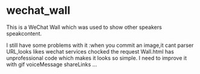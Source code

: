 # wechat_wall
This is a WeChat Wall which was used to show other speakers speakcontent.

I still have some problems with it :when you commit an image,it cant parser URL,looks likes wechat services chocked the request 
                                    Wall.html has unprofessional code which  makes it looks so simple.
                                    I need to improve it with gif    voiceMessage     shareLinks  ... 
